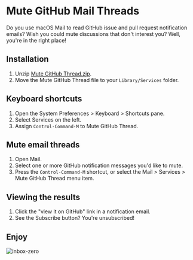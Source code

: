 # Mute GitHub Mail Threads

Do you use macOS Mail to read GitHub issue and pull request notification emails? Wish you
could mute discussions that don't interest you? Well, you're in the right place!

## Installation

1. Unzip [Mute GitHub Thread.zip](https://github.com/dgraham/mute-github-thread/raw/master/Mute%20GitHub%20Thread.zip).
2. Move the Mute GitHub Thread file to your `Library/Services` folder.

## Keyboard shortcuts

1. Open the System Preferences > Keyboard > Shortcuts pane.
2. Select Services on the left.
3. Assign `Control-Command-M` to Mute GitHub Thread.

## Mute email threads

1. Open Mail.
2. Select one or more GitHub notification messages you'd like to mute.
3. Press the `Control-Command-M` shortcut, or select the Mail > Services > Mute GitHub Thread menu item.

## Viewing the results

1. Click the "view it on GitHub" link in a notification email.
2. See the Subscribe button? You're unsubscribed!

## Enjoy

![inbox-zero](https://user-images.githubusercontent.com/122102/90553675-05da9380-e152-11ea-8168-278265c3bc41.png)

